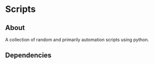 # Scripts

## About
A collection of random and primarily automation scripts using python.



## Dependencies

